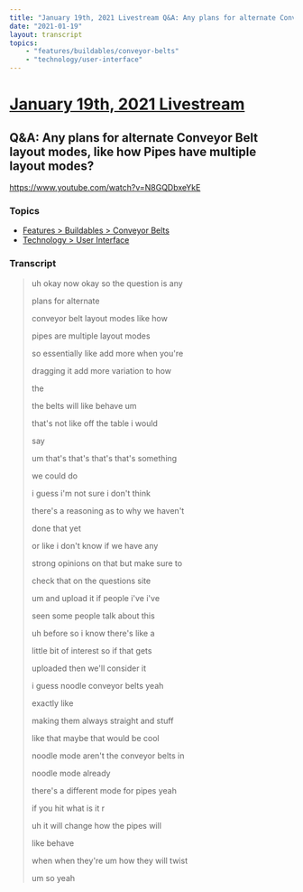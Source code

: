 ```yaml
---
title: "January 19th, 2021 Livestream Q&A: Any plans for alternate Conveyor Belt layout modes, like how Pipes have multiple layout modes?"
date: "2021-01-19"
layout: transcript
topics:
    - "features/buildables/conveyor-belts"
    - "technology/user-interface"
---
```

# [January 19th, 2021 Livestream](../2021-01-19.md)
## Q&A: Any plans for alternate Conveyor Belt layout modes, like how Pipes have multiple layout modes?
https://www.youtube.com/watch?v=N8GQDbxeYkE

### Topics
* [Features > Buildables > Conveyor Belts](../topics/features/buildables/conveyor-belts.md)
* [Technology > User Interface](../topics/technology/user-interface.md)

### Transcript

> uh okay now okay so the question is any
>
> plans for alternate
>
> conveyor belt layout modes like how
>
> pipes are multiple layout modes
>
> so essentially like add more when you're
>
> dragging it add more variation to how
>
> the
>
> the belts will like behave um
>
> that's not like off the table i would
>
> say
>
> um that's that's that's that's something
>
> we could do
>
> i guess i'm not sure i don't think
>
> there's a reasoning as to why we haven't
>
> done that yet
>
> or like i don't know if we have any
>
> strong opinions on that but make sure to
>
> check that on the questions site
>
> um and upload it if people i've i've
>
> seen some people talk about this
>
> uh before so i know there's like a
>
> little bit of interest so if that gets
>
> uploaded then we'll consider it
>
> i guess noodle conveyor belts yeah
>
> exactly like
>
> making them always straight and stuff
>
> like that maybe that would be cool
>
> noodle mode aren't the conveyor belts in
>
> noodle mode already
>
> there's a different mode for pipes yeah
>
> if you hit what is it r
>
> uh it will change how the pipes will
>
> like behave
>
> when when they're um how they will twist
>
> um so yeah
>
